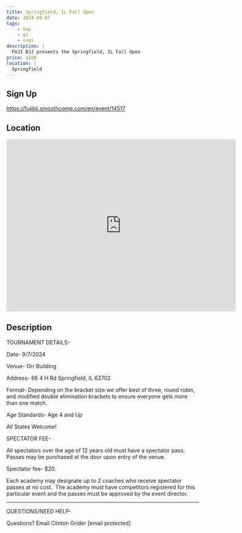 ```yaml
---
title: Springfield, IL Fall Open
date: 2024-09-07
tags:
    - Sep
    - gi 
    - nogi 
description: |
  FUJI BJJ presents the Springfield, IL Fall Open
price: $100
location: |
  Springfield
---
```

## Sign Up
https://fujibjj.smoothcomp.com/en/event/14517

## Location
<iframe src="https://www.google.com/maps/embed?pb=!1m18!1m12!1m3!1d12345.6789!2d-89.6482568!3d39.8363201!2m3!1f0!2f0!3f0!3m2!1i1024!2i768!4f13.1!3m3!1m2!1s0x0%3A0x0!2z39.8363201!5e0!3m2!1sen!2sus!4v1234567890" width="600" height="450" style="border:0;" allowfullscreen="" loading="lazy"></iframe>

## Description
TOURNAMENT DETAILS- 


Date- 9/7/2024


Venue- Orr Building


Address- 66 4 H Rd Springfield, IL 62702


Format- Depending on the bracket size we offer best of three, round robin, and modified double elimination brackets to ensure everyone gets more than one match.


Age Standards- Age 4 and Up


All States Welcome!


SPECTATOR FEE-


All spectators over the age of 12 years old must have a spectator pass.  Passes may be purchased at the door upon entry of the venue.



Spectator fee- $20.



Each academy may designate up to 2 coaches who receive spectator passes at no cost.  The academy must have competitors registered for this particular event and the passes must be approved by the event director.


_______________________________________________________________________________


QUESTIONS/NEED HELP-


Questions? Email Clinton Grider [email protected]